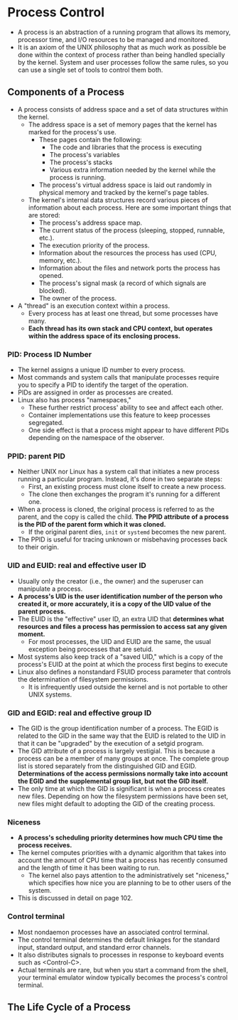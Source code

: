 # Process Control
- A process is an abstraction of a running program that allows its memory, processor time, and I/O resources to be managed and monitored.
- It is an axiom of the UNIX philosophy that as much work as possible be done within the context of process rather than being handled specially by the kernel. System and user processes follow the same rules, so you can use a single set of tools to control them both.

## Components of a Process
- A process consists of address space and a set of data structures within the kernel.
  - The address space is a set of memory pages that the kernel has marked for the process's use. 
	- These pages contain the following: 
	  - The code and libraries that the process is executing
	  - The process's variables
	  - The process's stacks
	  - Various extra information needed by the kernel while the process is running.
	- The process's virtual address space is laid out randomly in physical memory and tracked by the kernel's page tables.
  - The kernel's internal data structures record various pieces of information about each process. Here are some important things that are stored:
	- The process's address space map.
	- The current status of the process (sleeping, stopped, runnable, etc.).
	- The execution priority of the process.
	- Information about the resources the process has used (CPU, memory, etc.).
	- Information about the files and network ports the process has opened.
	- The process's signal mask (a record of which signals are blocked).
	- The owner of the process.
- A "thread" is an execution context within a process. 
  - Every process has at least one thread, but some processes have many. 
  - **Each thread has its own stack and CPU context, but operates within the address space of its enclosing process.**

### PID: Process ID Number
- The kernel assigns a unique ID number to every process.
- Most commands and system calls that manipulate processes require you to specify a PID to identify the target of the operation.
- PIDs are assigned in order as processes are created.
- Linux also has process "namespaces,"
  - These further restrict process' ability to see and affect each other.
  - Container implementations use this feature to keep processes segregated.
  - One side effect is that a process might appear to have different PIDs depending on the namespace of the observer.

### PPID: parent PID
- Neither UNIX nor Linux has a system call that initiates a new process running a particular program. Instead, it's done in two separate steps:
  - First, an existing process must clone itself to create a new process.
  - The clone then exchanges the program it's running for a different one.
- When a process is cloned, the original process is referred to as the parent, and the copy is called the child. **The PPID attribute of a process is the PID of the parent form which it was cloned.**
  - If the original parent dies, `init` or `systemd` becomes the new parent.
- The PPID is useful for tracing unknown or misbehaving processes back to their origin.

### UID and EUID: real and effective user ID
- Usually only the creator (i.e., the owner) and the superuser can manipulate a process.
- **A process's UID is the user identification number of the person who created it, or more accurately, it is a copy of the UID value of the parent process.**
- The EUID is the "effective" user ID, an extra UID that **determines what resources and files a process has permission to access sat any given moment.**
  - For most processes, the UID and EUID are the same, the usual exception being processes that are setuid.
- Most systems also keep track of a "saved UID," which is a copy of the process's EUID at the point at which the process first begins to execute
- Linux also defines a nonstandard FSUID process parameter that controls the determination of filesystem permissions.
  - It is infrequently used outside the kernel and is not portable to other UNIX systems.

### GID and EGID: real and effective group ID
- The GID is the group identification number of a process. The EGID is related to the GID in the same way that the EUID is related to the UID in that it can be "upgraded" by the execution of a setgid program.
- The GID attribute of a process is largely vestigial. This is because a process can be a member of many groups at once. The complete group list is stored separately from the distinguished GID and EGID. **Determinations of the access permissions normally take into account the EGID and the supplemental group list, but not the GID itself.**
- The only time at which the GID is significant is when a process creates new files. Depending on how the filesystem permissions have been set, new files might default to adopting the GID of the creating process.

### Niceness
- **A process's scheduling priority determines how much CPU time the process receives.**
- The kernel computes priorities with a dynamic algorithm that takes into account the amount of CPU time that a process has recently consumed and the length of time it has been waiting to run.
  - The kernel also pays attention to the administratively set "niceness," which specifies how nice you are planning to be to other users of the system.
- This is discussed in detail on page 102.

### Control terminal
- Most nondaemon processes have an associated control terminal.
- The control terminal determines the default linkages for the standard input, standard output, and standard error channels.
- It also distributes signals to processes in response to keyboard events such as \<Control-C\>.
- Actual terminals are rare, but when you start a command from the shell, your terminal emulator window typically becomes the process's control terminal.

## The Life Cycle of a Process
